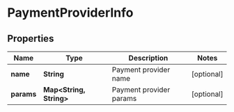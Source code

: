 

# PaymentProviderInfo


## Properties

| Name | Type | Description | Notes |
|------------ | ------------- | ------------- | -------------|
|**name** | **String** | Payment provider name |  [optional] |
|**params** | **Map&lt;String, String&gt;** | Payment provider params |  [optional] |




